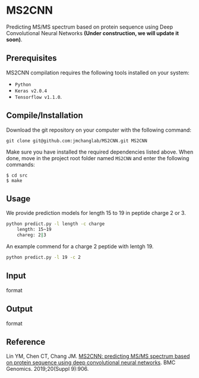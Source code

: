 # MS2CNN
Predicting MS/MS spectrum based on protein sequence using Deep Convolutional Neural Networks
**(Under construction, we will update it soon)**.

Prerequisites
--------------
MS2CNN compilation requires the following tools installed on your system:
* ``Python``
* ``Keras v2.0.4``
* ``Tensorflow v1.1.0``.

Compile/Installation 
--------------------

Download the git repository on your computer with the following command: 

    git clone git@github.com:jmchanglab/MS2CNN.git MS2CNN
    
Make sure you have installed the required dependencies listed above. 
When done, move in the project root folder named ``MS2CNN`` and enter the 
following commands:     
    
    $ cd src
    $ make

Usage 
--------------------
We provide prediction models for length 15 to 19 in peptide charge 2 or 3.

```bash
python predict.py -l length -c charge
	length: 15~19
	chareg: 2|3
```
	
An example commend for a charge 2 peptide with lentgh 19.
```bash
python predict.py -l 19 -c 2
```

Input
--------------------
format

Output
--------------------
format

Reference
--------------------
Lin YM, Chen CT, Chang JM. [MS2CNN: predicting MS/MS spectrum based on protein sequence using deep convolutional neural networks](https://bmcgenomics.biomedcentral.com/articles/10.1186/s12864-019-6297-6). BMC Genomics. 2019;20(Suppl 9):906.
